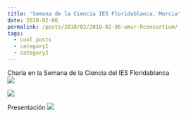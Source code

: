 ```yaml
---
title: 'Semana de la Ciencia IES Floridablanca, Murcia'
date: 2018-02-06
permalink: /posts/2018/02/2018-02-06-umur-Rconsortium/
tags:
  - cool posts
  - category1
  - category2
---
```


Charla en la Semana de la Ciencia del IES Floridablanca <br> ![](https://amaurandi.github.io/files/sexiestjob.png)

![](https://amaurandi.github.io/files/ies-flori-2017-18.png)

Presentación [![](https://amaurandi.github.io/files/sexiesthjobslides.png)](https://amaurandi.github.io/files/amaurandi-CienciaDeDatosSxxi.pdf)

